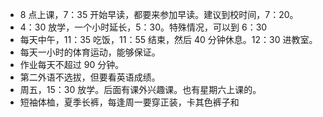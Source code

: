 - 8 点上课，7：35 开始早读，都要来参加早读。建议到校时间，7：20。
- 4：30 放学，一个小时延长，5：30。特殊情况，可以到 6：30
- 每天中午，11：35 吃饭，11：55 结束，然后 40 分钟休息。12：30 进教室。
- 每天一小时的体育运动，能够保证。
- 作业每天不超过 90 分钟。
- 第二外语不选拔，但要看英语成绩。
- 周五，15：30 放学。后面有课外兴趣课。也有星期六上课的。
- 短袖体桖，夏季长裤，每逢周一要穿正装，卡其色裤子和